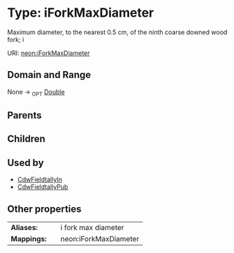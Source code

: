 
# Type: iForkMaxDiameter


Maximum diameter, to the nearest 0.5 cm, of the ninth coarse downed wood fork; i

URI: [neon:iForkMaxDiameter](https://data.neonscience.org/iForkMaxDiameter)


## Domain and Range

None ->  <sub>OPT</sub> [Double](types/Double.md)

## Parents


## Children


## Used by

 * [CdwFieldtallyIn](CdwFieldtallyIn.md)
 * [CdwFieldtallyPub](CdwFieldtallyPub.md)

## Other properties

|  |  |  |
| --- | --- | --- |
| **Aliases:** | | i fork max diameter |
| **Mappings:** | | neon:iForkMaxDiameter |

